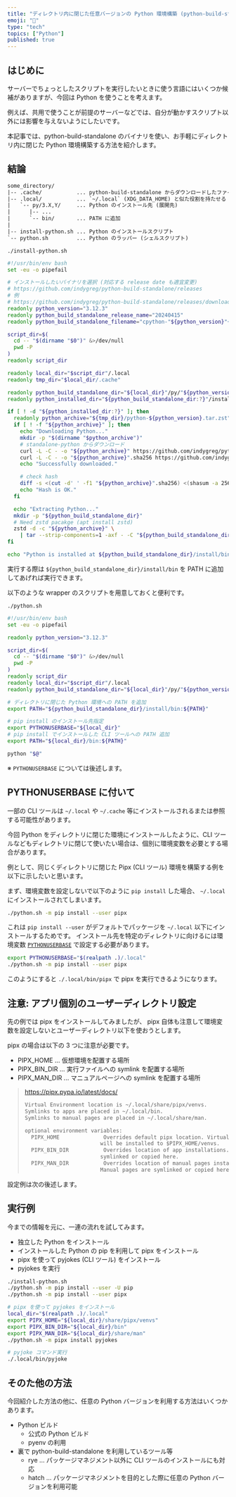 ```yaml
---
title: "ディレクトリ内に閉じた任意バージョンの Python 環境構築 (python-build-standalone)"
emoji: "🐍"
type: "tech"
topics: ["Python"]
published: true
---
```


## はじめに

サーバーでちょっとしたスクリプトを実行したいときに使う言語にはいくつか候補がありますが、今回は Python を使うことを考えます。

例えば、共用で使うことが前提のサーバーなどでは、自分が動かすスクリプト以外には影響を与えないようにしたいです。

本記事では、python-build-standalone のバイナリを使い、お手軽にディレクトリ内に閉じた Python 環境構築する方法を紹介します。

## 結論

```txt
some_directory/
|-- .cache/           ... python-build-standalone からダウンロードしたファイルを保存
|-- .local/           ... `~/.local` (XDG_DATA_HOME) と似た役割を持たせる
|   `-- py/3.X,Y/     ... Python のインストール先 (展開先)
|      |-- ...
|      `-- bin/       ... PATH に追加
|
|-- install-python.sh ... Python のインストールスクリプト
`-- python.sh         ... Python のラッパー (シェルスクリプト)
```

`./install-python.sh`

```bash
#!/usr/bin/env bash
set -eu -o pipefail

# インストールしたいバイナリを選択 (対応する release date も適宜変更)
# https://github.com/indygreg/python-build-standalone/releases
# 例
# https://github.com/indygreg/python-build-standalone/releases/download/20240415/cpython-3.12.3+20240415-x86_64-unknown-linux-gnu-pgo+lto-full.tar.zst
readonly python_version="3.12.3"
readonly python_build_standalone_release_name="20240415"
readonly python_build_standalone_filename="cpython-"${python_version}"+"${python_build_standalone_release_name}"-x86_64-unknown-linux-gnu-pgo+lto-full.tar.zst"

script_dir=$(
  cd -- "$(dirname "$0")" &>/dev/null
  pwd -P
)
readonly script_dir

readonly local_dir="$script_dir"/.local
readonly tmp_dir="$local_dir/.cache"

readonly python_build_standalone_dir="${local_dir}"/py/"${python_version:?}"
readonly python_installed_dir="${python_build_standalone_dir:?}"/install

if [ ! -d "${python_installed_dir:?}" ]; then
  readonly python_archive="${tmp_dir}/python-${python_version}.tar.zst"
  if [ ! -f "${python_archive}" ]; then
    echo "Downloading Python..."
    mkdir -p "$(dirname "$python_archive")"
    # standalone-python からダウンロード
    curl -L -C - -o "${python_archive}" https://github.com/indygreg/python-build-standalone/releases/download/"${python_build_standalone_release_name}"/"${python_build_standalone_filename}"
    curl -L -C - -o "${python_archive}".sha256 https://github.com/indygreg/python-build-standalone/releases/download/"${python_build_standalone_release_name}"/"${python_build_standalone_filename}".sha256
    echo "Successfully downloaded."

    # check hash
    diff -s <(cut -d' ' -f1 "${python_archive}".sha256) <(shasum -a 256 "${python_archive}" | cut -d' ' -f1)
    echo "Hash is OK."
  fi

  echo "Extracting Python..."
  mkdir -p "${python_build_standalone_dir}"
  # Need zstd pacakge (apt install zstd)
  zstd -d -c "${python_archive}" \
    | tar --strip-components=1 -axf - -C "${python_build_standalone_dir}"
fi

echo "Python is installed at ${python_build_standalone_dir}/install/bin"
```

実行する際は `${python_build_standalone_dir}/install/bin` を PATH に追加してあげれば実行できます。

以下のような wrapper のスクリプトを用意しておくと便利です。

`./python.sh`

```bash
#!/usr/bin/env bash
set -eu -o pipefail

readonly python_version="3.12.3"

script_dir=$(
  cd -- "$(dirname "$0")" &>/dev/null
  pwd -P
)
readonly script_dir
readonly local_dir="$script_dir"/.local
readonly python_build_standalone_dir="${local_dir}"/py/"${python_version:?}"

# ディレクトリに閉じた Python 環境への PATH を追加
export PATH="${python_build_standalone_dir}/install/bin:${PATH}"

# pip install のインストール先指定
export PYTHONUSERBASE="${local_dir}"
# pip install でインストールした CLI ツールへの PATH 追加
export PATH="${local_dir}/bin:${PATH}"

python "$@"
```

※ `PYTHONUSERBASE` については後述します。

## PYTHONUSERBASE に付いて

一部の CLI ツールは `~/.local` や `~/.cache` 等にインストールされるまたは参照する可能性があります。

今回 Python をディレクトリに閉じた環境にインストールしたように、CLI ツールなどもディレクトリに閉じて使いたい場合は、個別に環境変数を必要とする場合があります。

例として、同じくディレクトリに閉じた Pipx (CLI ツール) 環境を構築する例を以下に示したいと思います。

まず、環境変数を設定しないで以下のように `pip install` した場合、 `~/.local` にインストールされてしまいます。

```bash
./python.sh -m pip install --user pipx
```

これは `pip install --user` がデフォルトでパッケージを `~/.local` 以下にインストールするためです。
インストール先を特定のディレクトリに向けるには環境変数 [`PYTHONUSERBASE`](https://docs.python.org/3/using/cmdline.html#envvar-PYTHONUSERBASE) で設定する必要があります。

```bash
export PYTHONUSERBASE="$(realpath .)/.local"
./python.sh -m pip install --user pipx
```

このようにすると `./.local/bin/pipx` で pipx を実行できるようになります。

## 注意: アプリ個別のユーザーディレクトリ設定

先の例では pipx をインストールしてみましたが、 pipx 自体も注意して環境変数を設定しないとユーザーディレクトリ以下を使おうとします。

pipx の場合は以下の 3 つに注意が必要です。

- PIPX_HOME ... 仮想環境を配置する場所
- PIPX_BIN_DIR ... 実行ファイルへの symlink を配置する場所
- PIPX_MAN_DIR ... マニュアルページへの symlink を配置する場所

> https://pipx.pypa.io/latest/docs/
>
> ```txt
> Virtual Environment location is ~/.local/share/pipx/venvs.
> Symlinks to apps are placed in ~/.local/bin.
> Symlinks to manual pages are placed in ~/.local/share/man.
>
> optional environment variables:
>   PIPX_HOME              Overrides default pipx location. Virtual Environments
>                         will be installed to $PIPX_HOME/venvs.
>   PIPX_BIN_DIR           Overrides location of app installations. Apps are
>                         symlinked or copied here.
>   PIPX_MAN_DIR           Overrides location of manual pages installations.
>                         Manual pages are symlinked or copied here.
> ```

設定例は次の後述します。

## 実行例

今までの情報を元に、一連の流れを試してみます。

- 独立した Python をインストール
- インストールした Python の pip を利用して pipx をインストール
- pipx を使って pyjokes (CLI ツール) をインストール
- pyjokes を実行

```bash
./install-python.sh
./python.sh -m pip install --user -U pip
./python.sh -m pip install --user pipx

# pipx を使って pyjokes をインストール
local_dir="$(realpath .)/.local"
export PIPX_HOME="${local_dir}/share/pipx/venvs"
export PIPX_BIN_DIR="${local_dir}/bin"
export PIPX_MAN_DIR="${local_dir}/share/man"
./python.sh -m pipx install pyjokes

# pyjoke コマンド実行
./.local/bin/pyjoke
```

## そのた他の方法

今回紹介した方法の他に、任意の Python バージョンを利用する方法はいくつかあります。

- Python ビルド
  - 公式の Python ビルド
  - pyenv の利用
- 裏で python-build-standalone を利用しているツール等
  - rye ... パッケージマネジメント以外に CLI ツールのインストールにも対応
  - hatch ... パッケージマネジメントを目的とした際に任意の Python バージョンを利用可能
